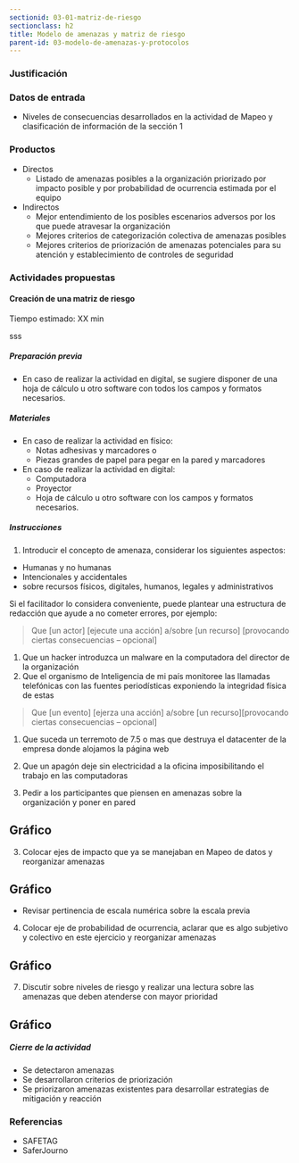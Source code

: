```yaml
---
sectionid: 03-01-matriz-de-riesgo
sectionclass: h2
title: Modelo de amenazas y matriz de riesgo
parent-id: 03-modelo-de-amenazas-y-protocolos
---
```

### Justificación


### Datos de entrada
* Niveles de consecuencias desarrollados en la actividad de Mapeo y clasificación de información de la sección 1

### Productos
* Directos
  * Listado de amenazas posibles a la organización priorizado por impacto posible y por probabilidad de ocurrencia estimada por el equipo
* Indirectos
  * Mejor entendimiento de los posibles escenarios adversos por los que puede atravesar la organización
  * Mejores criterios de categorización colectiva de amenazas posibles
  * Mejores criterios de priorización de amenazas potenciales para su atención y establecimiento de controles de seguridad

### Actividades propuestas

#### Creación de una matriz de riesgo
Tiempo estimado: XX min

sss

##### Preparación previa
* En caso de realizar la actividad en digital, se sugiere disponer de una hoja de cálculo u otro software con todos los campos y formatos necesarios.

##### Materiales
* En caso de realizar la actividad en físico:
  * Notas adhesivas y marcadores o
  * Piezas grandes de papel para pegar en la pared y marcadores
* En caso de realizar la actividad en digital:
  * Computadora
  * Proyector
  * Hoja de cálculo u otro software con los campos y formatos necesarios.

##### Instrucciones
1. Introducir el concepto de amenaza, considerar los siguientes aspectos:
  * Humanas y no humanas
  * Intencionales y accidentales
  * sobre recursos físicos, digitales, humanos, legales y administrativos

  Si el facilitador lo considera conveniente, puede plantear una estructura de redacción que ayude a no cometer errores, por ejemplo:
  > Que [un actor] [ejecute una acción] a/sobre [un recurso] [provocando ciertas consecuencias – opcional]

  1. Que un hacker introduzca un malware en la computadora del director de la organización
  2. Que el organismo de Inteligencia de mi país monitoree las llamadas telefónicas con las fuentes periodísticas exponiendo la integridad física de estas

  > Que [un evento] [ejerza una acción] a/sobre [un recurso][provocando ciertas consecuencias – opcional]

  1. Que suceda un terremoto de 7.5 o mas que destruya el datacenter de la empresa donde alojamos la página web
  2. Que un apagón deje sin electricidad a la oficina imposibilitando el trabajo en las computadoras

2. Pedir a los participantes que piensen en amenazas sobre la organización y poner en pared
  ## Gráfico
3. Colocar ejes de impacto que ya se manejaban en Mapeo de datos y reorganizar amenazas
  ## Gráfico
  * Revisar pertinencia de escala numérica sobre la escala previa
4. Colocar eje de probabilidad de ocurrencia, aclarar que es algo subjetivo y colectivo en este ejercicio y reorganizar amenazas
  ## Gráfico
7. Discutir sobre niveles de riesgo y realizar una lectura sobre las amenazas que deben atenderse con mayor prioridad
  ## Gráfico

##### Cierre de la actividad
* Se detectaron amenazas
* Se desarrollaron criterios de priorización
* Se priorizaron amenazas existentes para desarrollar estrategias de mitigación y reacción

### Referencias
* SAFETAG
* SaferJourno
